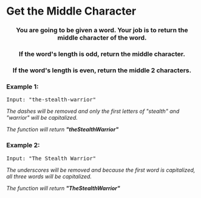 # Get the Middle Character

<div align = "center">
  
<h3> You are going to be given a word. Your job is to return the middle character of the word. </h3>
  <h3> If the word's length is odd, return the middle character. </h3>
  <h3> If the word's length is even, return the middle 2 characters. </h3>



</div>

<h3>Example 1:</h3>
<pre>
Input: "the-stealth-warrior" 
</pre>

<p>
<em>The dashes will be removed and only the first letters of "stealth" and "warrior" will be capitalized.
  
  The function will return <strong>"theStealthWarrior"</strong>
    </em>
</p>

<h3>Example 2:</h3>
<pre>
Input: "The_Stealth_Warrior" 
</pre>

<p>
<em>The underscores will be removed and because the first word is capitalized, all three words will be capitalized. 
  
  The function will return <strong>"TheStealthWarrior"</strong>
  </em>
</p>


<!--
<h3>Example 3:</h3>
<pre>
Input: [9, 8, 7, 6, 5, 4, 3, 2, 1, 0]
</pre>

<p>
<em>Given the rules from the prompt, the numbers 8, 6, 4, 2, and 0 will remain in their positions.
The positions of 9, 7, 5, 3, and 1 will have to be swapped and placed in ascending order due to the prompt.

<strong>The function will return [1, 8, 3, 6, 5, 4, 7, 2, 9, 0]</strong></em>

</p>
-->
